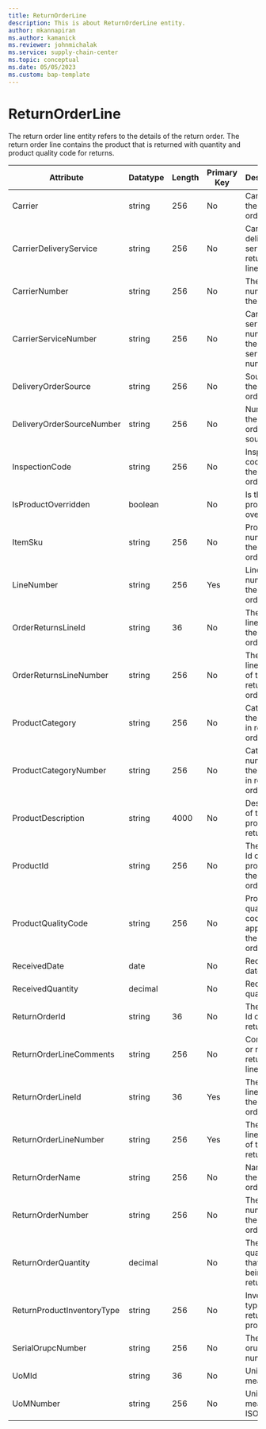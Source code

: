 ```yaml
---
title: ReturnOrderLine
description: This is about ReturnOrderLine entity.
author: mkannapiran
ms.author: kamanick
ms.reviewer: johnmichalak
ms.service: supply-chain-center
ms.topic: conceptual
ms.date: 05/05/2023
ms.custom: bap-template
---
```


# **ReturnOrderLine**

The return order line entity refers to the details of the return order. The return order line contains the product that is returned with quantity and product quality code for returns.


|	Attribute	|	Datatype	|	Length	|	Primary Key	|	Description	|
|---------------|--------|------|----------|-----------|
|	Carrier	|	string	|	256	|	No	|	Carrier of the return order line	|
|	CarrierDeliveryService	|	string	|	256	|	No	|	Carrier delivery service for return order line	|
|	CarrierNumber	|	string	|	256	|	No	|	The unique number of the carrier	|
|	CarrierServiceNumber	|	string	|	256	|	No	|	Carrier service number of the return service number	|
|	DeliveryOrderSource	|	string	|	256	|	No	|	Source for the deliveyr order	|
|	DeliveryOrderSourceNumber	|	string	|	256	|	No	|	Number of the delivery order source	|
|	InspectionCode	|	string	|	256	|	No	|	Inspection code for the return order line	|
|	IsProductOverridden	|	boolean	|		|	No	|	Is the product overridden	|
|	ItemSku	|	string	|	256	|	No	|	Product number of the return order	|
|	LineNumber	|	string	|	256	|	Yes	|	Line number of the returns order	|
|	OrderReturnsLineId	|	string	|	36	|	No	|	The unique line Id of the returns order	|
|	OrderReturnsLineNumber	|	string	|	256	|	No	|	The unique line number of the returns order	|
|	ProductCategory	|	string	|	256	|	No	|	Category of the product in return order	|
|	ProductCategoryNumber	|	string	|	256	|	No	|	Category number of the product in return order	|
|	ProductDescription	|	string	|	4000	|	No	|	Description of the product in return order	|
|	ProductId	|	string	|	256	|	No	|	The unique Id of the product in the return order	|
|	ProductQualityCode	|	string	|	256	|	No	|	Product quality code applied for the return order line	|
|	ReceivedDate	|	date	|		|	No	|	Received date	|
|	ReceivedQuantity	|	decimal	|		|	No	|	Received quantity	|
|	ReturnOrderId	|	string	|	36	|	No	|	The unique Id of the return order	|
|	ReturnOrderLineComments	|	string	|	256	|	No	|	Comments or notes for return order line	|
|	ReturnOrderLineId	|	string	|	36	|	Yes	|	The unique line Id of the return order	|
|	ReturnOrderLineNumber	|	string	|	256	|	Yes	|	The unique line number of the return order	|
|	ReturnOrderName	|	string	|	256	|	No	|	Name of the return order	|
|	ReturnOrderNumber	|	string	|	256	|	No	|	The unique number of the return order	|
|	ReturnOrderQuantity	|	decimal	|		|	No	|	The quantity that is being returned 	|
|	ReturnProductInventoryType	|	string	|	256	|	No	|	Inventory type of the return product	|
|	SerialOrupcNumber	|	string	|	256	|	No	|	The serial orupc number	|
|	UoMId	|	string	|	36	|	No	|	Unit of measure Id	|
|	UoMNumber	|	string	|	256	|	No	|	Unit of measure ISO code	|
